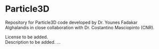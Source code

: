 # Particle3D
Repository for Particle3D code developed by Dr. Younes Fadakar Alghalandis in close collaboration with Dr. Costantino Masciopinto (CNR).<p>

License to be added.<br>
Description to be added.
...
